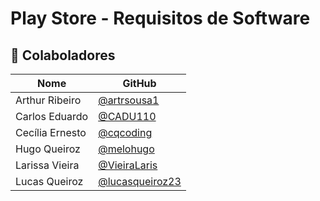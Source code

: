 # Play Store - Requisitos de Software

## 👥 Colaboladores

| Nome | GitHub |
|------|--------|
| Arthur Ribeiro  | [@artrsousa1](https://github.com/artrsousa1)|
| Carlos Eduardo  | [@CADU110](https://github.com/CADU110)|
| Cecília Ernesto | [@cqcoding](https://github.com/cqcoding)|
| Hugo Queiroz    | [@melohugo](https://github.com/melohugo)|
| Larissa Vieira  | [@VieiraLaris](https://github.com/VieiraLaris)|
| Lucas Queiroz   | [@lucasqueiroz23](https://github.com/lucasqueiroz23)|